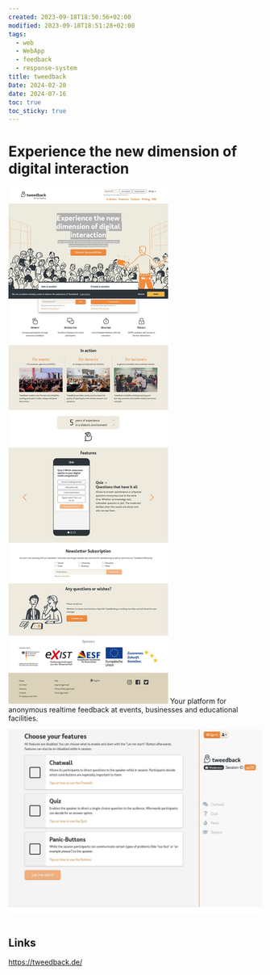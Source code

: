 ```yaml
---
created: 2023-09-18T18:50:56+02:00
modified: 2023-09-18T18:51:28+02:00
tags:
  - web
  - WebApp
  - feedback
  - response-system
title: tweedback
Date: 2024-02-20
date: 2024-07-16
toc: true
toc_sticky: true
---
```



# Experience the new dimension of digital interaction

![](../_asset/2023-09-18-18-50-56-tweedback_image_1.jpg)
Your platform for anonymous realtime feedback at events, businesses and educational facilities.



![](../_asset/2023-09-18-18-50-56-tweedback_image_2.jpg)

# 
## Links
<https://tweedback.de/>
